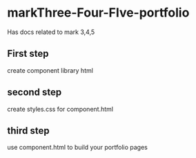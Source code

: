 # markThree-Four-FIve-portfolio
 Has docs related to mark 3,4,5

## First step
create component library html

## second step

create styles.css for component.html

## third step
use component.html to build your portfolio pages